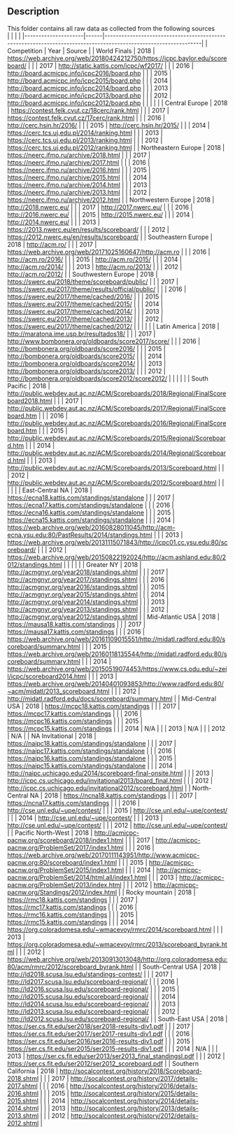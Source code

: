 ## Description
This folder contains all raw data as collected from the following sources           
|                     |      |                                                                                                                | 
|---------------------|------|----------------------------------------------------------------------------------------------------------------| 
| Competition         | Year | Source                                                                                                         | 
| World Finals        | 2018 | https://web.archive.org/web/20180424212750/https://icpc.baylor.edu/scoreboard/                                 | 
|                     | 2017 | http://static.kattis.com/icpc/wf2017/                                                                          | 
|                     | 2016 | http://board.acmicpc.info/icpc2016/board.php                                                                   | 
|                     | 2015 | http://board.acmicpc.info/icpc2015/board.php                                                                   | 
|                     | 2014 | http://board.acmicpc.info/icpc2014/board.php                                                                   | 
|                     | 2013 | http://board.acmicpc.info/icpc2013/board.php                                                                   | 
|                     | 2012 | http://board.acmicpc.info/icpc2012/board.php                                                                   | 
|                     |      |                                                                                                                | 
| Central Europe      | 2018 | https://contest.felk.cvut.cz/18cerc/rank.html                                                                  | 
|                     | 2017 | https://contest.felk.cvut.cz/17cerc/rank.html                                                                  | 
|                     | 2016 | http://cerc.hsin.hr/2016/                                                                                      | 
|                     | 2015 | http://cerc.hsin.hr/2015/                                                                                      | 
|                     | 2014 | https://cerc.tcs.uj.edu.pl/2014/ranking.html                                                                   | 
|                     | 2013 | https://cerc.tcs.uj.edu.pl/2013/ranking.html                                                                   | 
|                     | 2012 | https://cerc.tcs.uj.edu.pl/2012/ranking.html                                                                   | 
| Northeastern Europe | 2018 | https://neerc.ifmo.ru/archive/2018.html                                                                        | 
|                     | 2017 | https://neerc.ifmo.ru/archive/2017.html                                                                        | 
|                     | 2016 | https://neerc.ifmo.ru/archive/2016.html                                                                        | 
|                     | 2015 | https://neerc.ifmo.ru/archive/2015.html                                                                        | 
|                     | 2014 | https://neerc.ifmo.ru/archive/2014.html                                                                        | 
|                     | 2013 | https://neerc.ifmo.ru/archive/2013.html                                                                        | 
|                     | 2012 | https://neerc.ifmo.ru/archive/2012.html                                                                        | 
| Northwestern Europe | 2018 | http://2018.nwerc.eu/                                                                                          | 
|                     | 2017 | http://2017.nwerc.eu/                                                                                          | 
|                     | 2016 | http://2016.nwerc.eu/                                                                                          | 
|                     | 2015 | http://2015.nwerc.eu/                                                                                          | 
|                     | 2014 | http://2014.nwerc.eu/                                                                                          | 
|                     | 2013 | https://2013.nwerc.eu/en/results/scoreboard/                                                                   | 
|                     | 2012 | https://2012.nwerc.eu/en/results/scoreboard/                                                                   | 
| Southeastern Europe | 2018 | http://acm.ro/                                                                                                 | 
|                     | 2017 | https://web.archive.org/web/20171025160647/http://acm.ro                                                       | 
|                     | 2016 | http://acm.ro/2016/                                                                                            | 
|                     | 2015 | http://acm.ro/2015/                                                                                            | 
|                     | 2014 | http://acm.ro/2014/                                                                                            | 
|                     | 2013 | http://acm.ro/2013/                                                                                            | 
|                     | 2012 | http://acm.ro/2012/                                                                                            | 
| Southwestern Europe | 2018 | https://swerc.eu/2018/theme/scoreboard/public/                                                                 | 
|                     | 2017 | https://swerc.eu/2017/theme/results/official/public/                                                           | 
|                     | 2016 | https://swerc.eu/2017/theme/cached/2016/                                                                       | 
|                     | 2015 | https://swerc.eu/2017/theme/cached/2015/                                                                       | 
|                     | 2014 | https://swerc.eu/2017/theme/cached/2014/                                                                       | 
|                     | 2013 | https://swerc.eu/2017/theme/cached/2013/                                                                       | 
|                     | 2012 | https://swerc.eu/2017/theme/cached/2012/                                                                       | 
|                     |      |                                                                                                                | 
| Latin America       | 2018 | http://maratona.ime.usp.br/resultados18/                                                                       | 
|                     | 2017 | http://www.bombonera.org/oldboards/score2017/score/                                                            | 
|                     | 2016 | http://bombonera.org/oldboards/score2016/                                                                      | 
|                     | 2015 | http://bombonera.org/oldboards/score2015/                                                                      | 
|                     | 2014 | http://bombonera.org/oldboards/score2014/                                                                      | 
|                     | 2013 | http://bombonera.org/oldboards/score2013/                                                                      | 
|                     | 2012 | http://bombonera.org/oldboards/score2012/score2012/                                                            | 
|                     |      |                                                                                                                | 
| South Pacific       | 2018 | http://public.webdev.aut.ac.nz/ACM/Scoreboards/2018/Regional/FinalScoreboard2018.html                          | 
|                     | 2017 | http://public.webdev.aut.ac.nz/ACM/Scoreboards/2017/Regional/FinalScoreboard.htm                               | 
|                     | 2016 | http://public.webdev.aut.ac.nz/ACM/Scoreboards/2016/Regional/FinalScoreboard.htm                               | 
|                     | 2015 | http://public.webdev.aut.ac.nz/ACM/Scoreboards/2015/Regional/Scoreboard.htm                                    | 
|                     | 2014 | http://public.webdev.aut.ac.nz/ACM/Scoreboards/2014/Regional/Scoreboard.html                                   | 
|                     | 2013 | http://public.webdev.aut.ac.nz/ACM/Scoreboards/2013/Scoreboard.html                                            | 
|                     | 2012 | http://public.webdev.aut.ac.nz/ACM/Scoreboards/2012/Scoreboard.html                                            | 
|                     |      |                                                                                                                | 
| East-Central NA     | 2018 | https://ecna18.kattis.com/standings/standalone                                                                 | 
|                     | 2017 | https://ecna17.kattis.com/standings/standalone                                                                 | 
|                     | 2016 | https://ecna16.kattis.com/standings/standalone                                                                 | 
|                     | 2015 | https://ecna15.kattis.com/standings/standalone                                                                 | 
|                     | 2014 | https://web.archive.org/web/20160828011045/http://acm-ecna.ysu.edu:80/PastResults/2014/standings.html          | 
|                     | 2013 | https://web.archive.org/web/20131115071843/http://icpc01.cc.ysu.edu:80/scoreboard/                             | 
|                     | 2012 | https://web.archive.org/web/20150822192024/http://acm.ashland.edu:80/2012/standings.html                       | 
|                     |      |                                                                                                                | 
| Greater NY          | 2018 | http://acmgnyr.org/year2018/standings.shtml                                                                    | 
|                     | 2017 | http://acmgnyr.org/year2017/standings.shtml                                                                    | 
|                     | 2016 | http://acmgnyr.org/year2016/standings.shtml                                                                    | 
|                     | 2015 | http://acmgnyr.org/year2015/standings.shtml                                                                    | 
|                     | 2014 | http://acmgnyr.org/year2014/standings.shtml                                                                    | 
|                     | 2013 | http://acmgnyr.org/year2013/standings.shtml                                                                    | 
|                     | 2012 | http://acmgnyr.org/year2012/standings.shtml                                                                    | 
| Mid-Atlantic USA    | 2018 | https://mausa18.kattis.com/standings                                                                           | 
|                     | 2017 | https://mausa17.kattis.com/standings                                                                           | 
|                     | 2016 | https://web.archive.org/web/20161109015551/http://midatl.radford.edu:80/scoreboard/summary.html                | 
|                     | 2015 | https://web.archive.org/web/20160118135544/http://midatl.radford.edu:80/scoreboard/summary.html                | 
|                     | 2014 | https://web.archive.org/web/20150519074453/https://www.cs.odu.edu/~zeil/icpc/scoreboard2014.html               | 
|                     | 2013 | https://web.archive.org/web/20140401093853/http://www.radford.edu:80/~acm/midatl/2013_scoreboard.html          | 
|                     | 2012 | http://midatl.radford.edu/docs/scoreboard/summary.html                                                         | 
| Mid-Central USA     | 2018 | https://mcpc18.kattis.com/standings                                                                            | 
|                     | 2017 | https://mcpc17.kattis.com/standings                                                                            | 
|                     | 2016 | https://mcpc16.kattis.com/standings                                                                            | 
|                     | 2015 | https://mcpc15.kattis.com/standings                                                                            | 
|                     | 2014 | N/A                                                                                                            | 
|                     | 2013 | N/A                                                                                                            | 
|                     | 2012 | N/A                                                                                                            | 
| NA Invitational     | 2018 | https://naipc18.kattis.com/standings/standalone                                                                | 
|                     | 2017 | https://naipc17.kattis.com/standings/standalone                                                                | 
|                     | 2016 | https://naipc16.kattis.com/standings/standalone                                                                | 
|                     | 2015 | https://naipc15.kattis.com/standings/standalone                                                                | 
|                     | 2014 | http://naipc.uchicago.edu/2014/scoreboard-final-onsite.html                                                    | 
|                     | 2013 | http://icpc.cs.uchicago.edu/invitational2013/board_final.html                                                  | 
|                     | 2012 | http://icpc.cs.uchicago.edu/invitational2012/scoreboard.html                                                   | 
| North-Central NA    | 2018 | https://ncna18.kattis.com/standings                                                                            | 
|                     | 2017 | https://ncna17.kattis.com/standings                                                                            | 
|                     | 2016 | http://cse.unl.edu/~upe/contest/                                                                               | 
|                     | 2015 | http://cse.unl.edu/~upe/contest/                                                                               | 
|                     | 2014 | http://cse.unl.edu/~upe/contest/                                                                               | 
|                     | 2013 | http://cse.unl.edu/~upe/contest/                                                                               | 
|                     | 2012 | http://cse.unl.edu/~upe/contest/                                                                               | 
| Pacific North-West  | 2018 | http://acmicpc-pacnw.org/scoreboard/2018/index1.html                                                           | 
|                     | 2017 | http://acmicpc-pacnw.org/ProblemSet/2017/index1.html                                                           | 
|                     | 2016 | https://web.archive.org/web/20170111143951/http://www.acmicpc-pacnw.org:80/scoreboard/index1.html              | 
|                     | 2015 | http://acmicpc-pacnw.org/ProblemSet/2015/index1.html                                                           | 
|                     | 2014 | http://acmicpc-pacnw.org/ProblemSet/2014/html.all/index1.html                                                  | 
|                     | 2013 | http://acmicpc-pacnw.org/ProblemSet/2013/index.html                                                            | 
|                     | 2012 | http://acmicpc-pacnw.org/Standings/2012/index.html                                                             | 
| Rocky mountain      | 2018 | https://rmc18.kattis.com/standings                                                                             | 
|                     | 2017 | https://rmc17.kattis.com/standings                                                                             | 
|                     | 2016 | https://rmc16.kattis.com/standings                                                                             | 
|                     | 2015 | https://rmc15.kattis.com/standings                                                                             | 
|                     | 2014 | https://org.coloradomesa.edu/~wmacevoy/rmrc/2014/scoreboard.html                                               | 
|                     | 2013 | https://org.coloradomesa.edu/~wmacevoy/rmrc/2013/scoreboard_byrank.html                                        | 
|                     | 2012 | https://web.archive.org/web/20130913013048/http://org.coloradomesa.edu:80/acm/rmrc/2012/scoreboard_byrank.html | 
| South-Central USA   | 2018 | http://ld2018.scusa.lsu.edu/standings-contest/                                                                 | 
|                     | 2017 | http://ld2017.scusa.lsu.edu/scoreboard-regional/                                                               | 
|                     | 2016 | http://ld2016.scusa.lsu.edu/scoreboard-regional/                                                               | 
|                     | 2015 | http://ld2015.scusa.lsu.edu/scoreboard-regional/                                                               | 
|                     | 2014 | http://ld2014.scusa.lsu.edu/scoreboard-regional/                                                               | 
|                     | 2013 | http://ld2013.scusa.lsu.edu/scoreboard-regional/                                                               | 
|                     | 2012 | http://ld2012.scusa.lsu.edu/scoreboard-regional/                                                               | 
| South-East USA      | 2018 | https://ser.cs.fit.edu/ser2018/ser2018-results-div1.pdf                                                        | 
|                     | 2017 | https://ser.cs.fit.edu/ser2017/ser2017-results-div1.pdf                                                        | 
|                     | 2016 | https://ser.cs.fit.edu/ser2016/ser2016-results-div1.pdf                                                        | 
|                     | 2015 | https://ser.cs.fit.edu/ser2015/ser2015-results-div1.pdf                                                        | 
|                     | 2014 | N/A                                                                                                            | 
|                     | 2013 | https://ser.cs.fit.edu/ser2013/ser2013_final_standingsI.pdf                                                    | 
|                     | 2012 | https://ser.cs.fit.edu/ser2012/ser2012_scoreboard.pdf                                                          | 
| Southern California | 2018 | http://socalcontest.org/history/2018/Scoreboard-2018.shtml                                                     | 
|                     | 2017 | http://socalcontest.org/history/2017/details-2017.shtml                                                        | 
|                     | 2016 | http://socalcontest.org/history/2016/details-2016.shtml                                                        | 
|                     | 2015 | http://socalcontest.org/history/2015/details-2015.shtml                                                        | 
|                     | 2014 | http://socalcontest.org/history/2014/details-2014.shtml                                                        | 
|                     | 2013 | http://socalcontest.org/history/2013/details-2013.shtml                                                        | 
|                     | 2012 | http://socalcontest.org/history/2012/details-2012.shtml                                                        | 

